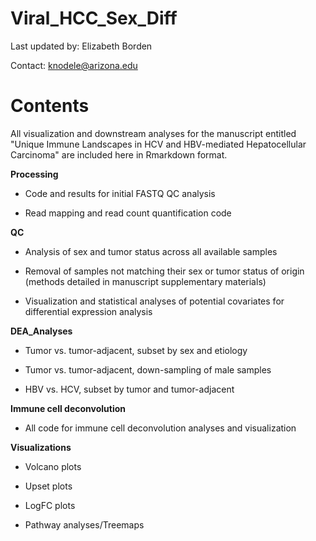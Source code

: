 # Viral_HCC_Sex_Diff

Last updated by: Elizabeth Borden

Contact: knodele@arizona.edu

# Contents

All visualization and downstream analyses for the manuscript entitled "Unique Immune Landscapes in HCV and HBV-mediated Hepatocellular Carcinoma" are included here in Rmarkdown format. 

**Processing**

* Code and results for initial FASTQ QC analysis

* Read mapping and read count quantification code

**QC**

* Analysis of sex and tumor status across all available samples

* Removal of samples not matching their sex or tumor status of origin (methods detailed in manuscript supplementary materials)

* Visualization and statistical analyses of potential covariates for differential expression analysis

**DEA_Analyses**

* Tumor vs. tumor-adjacent, subset by sex and etiology

* Tumor vs. tumor-adjacent, down-sampling of male samples

* HBV vs. HCV, subset by tumor and tumor-adjacent

**Immune cell deconvolution**

* All code for immune cell deconvolution analyses and visualization

**Visualizations**

* Volcano plots

* Upset plots

* LogFC plots

* Pathway analyses/Treemaps
